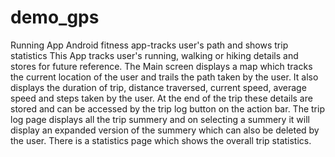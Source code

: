 # demo_gps
Running App
Android fitness app-tracks user's path and shows trip statistics This App tracks user's running, walking or hiking details
and stores for future reference. The Main screen displays a map which tracks the current location of the user and trails 
the path taken by the user. It also displays the duration of trip, distance traversed, current speed, average speed and 
steps taken by the user. At the end of the trip these details are stored and can be accessed by the trip log button on the 
action bar. The trip log page displays all the trip summery and on selecting a summery it will display an expanded version 
of the summery which can also be deleted by the user. There is a statistics page which shows the overall trip statistics.
